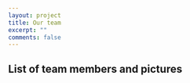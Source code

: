 ```yaml
---
layout: project
title: Our team
excerpt: ""
comments: false
---
```


## List of team members and pictures
